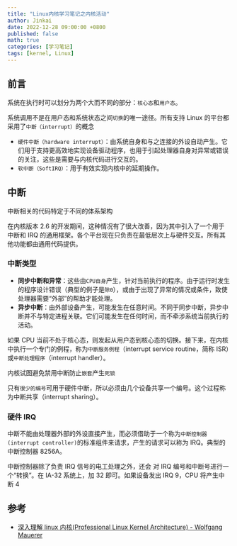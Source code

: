 ```yaml
---
title: "Linux内核学习笔记之内核活动"
author: Jinkai
date: 2022-12-28 09:00:00 +0800
published: false
math: true
categories: [学习笔记]
tags: [kernel, Linux]
---
```


## 前言

系统在执行时可以划分为两个大而不同的部分：`核心态`和`用户态`。

系统调用不是在用户态和系统状态之间`切换`的唯一途径。所有支持 Linux 的平台都采用了`中断（interrupt）`的概念

- `硬件中断（hardware interrupt）`：由系统自身和与之连接的外设自动产生。它们用于支持更高效地实现设备驱动程序，也用于引起处理器自身对异常或错误的关注，这些是需要与内核代码进行交互的。
- `软中断（SoftIRQ）`：用于有效实现内核中的延期操作。

## 中断

中断相关的代码特定于不同的体系架构

在内核版本 2.6 的开发期间，这种情况有了很大改善，因为其中引入了一个用于中断和 IRQ 的通用框架。各个平台现在只负责在最低层次上与硬件交互。所有其他功能都由通用代码提供。

### 中断类型

- **同步中断和异常**：这些由`CPU自身`产生，针对当前执行的程序。由于运行时发生的程序设计错误（典型的例子是`除0`），或由于出现了异常的情况或条件，致使处理器需要“外部”的帮助才能处理。
- **异步中断**：由外部设备产生，可能发生在任意时间。不同于同步中断，异步中断并不与特定进程关联。它们可能发生在任何时间，而不牵涉系统当前执行的活动。

如果 CPU 当前不处于核心态，则发起从用户态到核心态的切换。接下来，在内核中执行一个专门的例程，称为`中断服务例程`（interrupt service routine，简称 ISR）或`中断处理程序`（interrupt handler）。

内核试图避免禁用中断防止`嵌套`产生`死锁`

只有`很少的编号`可用于硬件中断，所以必须由几个设备共享一个编号。这个过程称为中断共享（interrupt sharing）。

### 硬件 IRQ

中断不能由处理器外部的外设直接产生，而必须借助于一个称为`中断控制器(interrupt controller)`的标准组件来请求，产生的请求可以称为 IRQ。典型的中断控制器 8256A。

中断控制器除了负责 IRQ 信号的电工处理之外，还会 对 IRQ 编号和中断号进行一个“转换”。在 IA-32 系统上，加 32 即可。如果设备发出 IRQ 9，CPU 将产生中断 4



## 参考

- [深入理解 linux 内核(Professional Linux Kernel Architecture) - Wolfgang Mauerer](https://www.amazon.com/Professional-Kernel-Architecture-Wolfgang-Mauerer/dp/0470343435)

